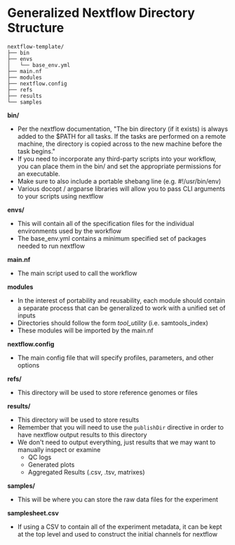 # Generalized Nextflow Directory Structure

```
nextflow-template/
├── bin
├── envs
│   └── base_env.yml
├── main.nf
├── modules
├── nextflow.config
├── refs
├── results
└── samples
```

**bin/**
  - Per the nextflow documentation, "The bin directory (if it exists) is always added to the $PATH for all tasks. If the tasks are performed on a remote machine, the directory       is copied across to the new machine before the task begins."
  - If you need to incorporate any third-party scripts into your workflow, you can place them in the bin/ and set the appropriate permissions for an executable.
  - Make sure to also include a portable shebang line (e.g. #!/usr/bin/env)
  - Various docopt / argparse libraries will allow you to pass CLI arguments to your scripts using nextflow

**envs/**
  - This will contain all of the specification files for the individual environments used by the workflow
  - The base_env.yml contains a minimum specified set of packages needed to run nextflow

**main.nf**
- The main script used to call the workflow

**modules**
- In the interest of portability and reusability, each module should contain a separate process that can be generalized to work with a unified set of inputs
- Directories should follow the form *tool_utility* (i.e. samtools_index)
- These modules will be imported by the main.nf

**nextflow.config**
- The main config file that will specify profiles, parameters, and other options

**refs/**
- This directory will be used to store reference genomes or files

**results/**
- This directory will be used to store results
- Remember that you will need to use the `publishDir` directive in order to have nextflow output results to this directory
- We don't need to output everything, just results that we may want to manually inspect or examine
	- QC logs
	- Generated plots
	- Aggregated Results (.csv, .tsv, matrixes)

**samples/**
- This will be where you can store the raw data files for the experiment

**samplesheet.csv**
- If using a CSV to contain all of the experiment metadata, it can be kept at the top level and used to construct the initial channels for nextflow

